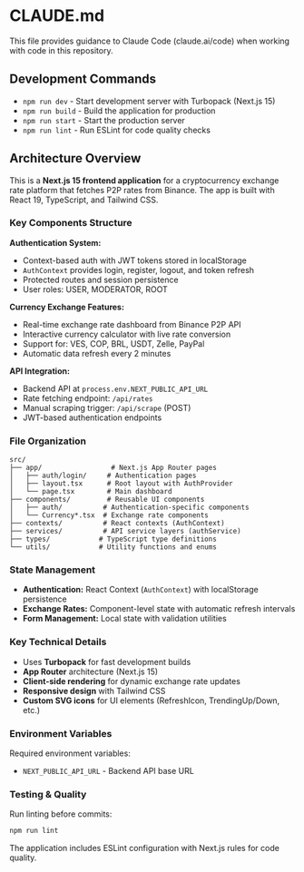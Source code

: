 # CLAUDE.md

This file provides guidance to Claude Code (claude.ai/code) when working with code in this repository.

## Development Commands

- `npm run dev` - Start development server with Turbopack (Next.js 15)
- `npm run build` - Build the application for production
- `npm run start` - Start the production server
- `npm run lint` - Run ESLint for code quality checks

## Architecture Overview

This is a **Next.js 15 frontend application** for a cryptocurrency exchange rate platform that fetches P2P rates from Binance. The app is built with React 19, TypeScript, and Tailwind CSS.

### Key Components Structure

**Authentication System:**
- Context-based auth with JWT tokens stored in localStorage
- `AuthContext` provides login, register, logout, and token refresh
- Protected routes and session persistence
- User roles: USER, MODERATOR, ROOT

**Currency Exchange Features:**
- Real-time exchange rate dashboard from Binance P2P API
- Interactive currency calculator with live rate conversion
- Support for: VES, COP, BRL, USDT, Zelle, PayPal
- Automatic data refresh every 2 minutes

**API Integration:**
- Backend API at `process.env.NEXT_PUBLIC_API_URL`
- Rate fetching endpoint: `/api/rates`
- Manual scraping trigger: `/api/scrape` (POST)
- JWT-based authentication endpoints

### File Organization

```
src/
├── app/                 # Next.js App Router pages
│   ├── auth/login/     # Authentication pages
│   ├── layout.tsx      # Root layout with AuthProvider
│   └── page.tsx        # Main dashboard
├── components/         # Reusable UI components
│   ├── auth/          # Authentication-specific components
│   └── Currency*.tsx  # Exchange rate components
├── contexts/          # React contexts (AuthContext)
├── services/          # API service layers (authService)
├── types/            # TypeScript type definitions
└── utils/            # Utility functions and enums
```

### State Management

- **Authentication:** React Context (`AuthContext`) with localStorage persistence
- **Exchange Rates:** Component-level state with automatic refresh intervals
- **Form Management:** Local state with validation utilities

### Key Technical Details

- Uses **Turbopack** for fast development builds
- **App Router** architecture (Next.js 15)
- **Client-side rendering** for dynamic exchange rate updates
- **Responsive design** with Tailwind CSS
- **Custom SVG icons** for UI elements (RefreshIcon, TrendingUp/Down, etc.)

### Environment Variables

Required environment variables:
- `NEXT_PUBLIC_API_URL` - Backend API base URL

### Testing & Quality

Run linting before commits:
```bash
npm run lint
```

The application includes ESLint configuration with Next.js rules for code quality.